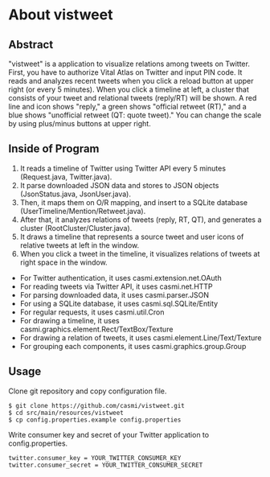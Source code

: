 # About vistweet

## Abstract

"vistweet" is a application to visualize relations among tweets on Twitter.
First, you have to authorize Vital Atlas on Twitter and input PIN code.
It reads and analyzes recent tweets when you click a reload button at upper right (or every 5 minutes). 
When you click a timeline at left, a cluster that consists of your tweet and relational tweets (reply/RT) will be shown.
A red line and icon shows "reply," a green shows "official retweet (RT)," and a blue shows "unofficial retweet (QT: quote tweet)."
You can change the scale by using plus/minus buttons at upper right.

## Inside of Program

1. It reads a timeline of Twitter using Twitter API every 5 minutes (Request.java, Twitter.java).
2. It parse downloaded JSON data and stores to JSON objects (JsonStatus.java, JsonUser.java).
3. Then, it maps them on O/R mapping, and insert to a SQLite database (UserTimeline/Mention/Retweet.java).  
4. After that, it analyzes relations of tweets (reply, RT, QT), and generates a cluster (RootCluster/Cluster.java).
5. It draws a timeline that represents a source tweet and user icons of relative tweets at left in the window.
6. When you click a tweet in the timeline, it visualizes relations of tweets at right space in the window. 

- For Twitter authentication, it uses casmi.extension.net.OAuth
- For reading tweets via Twitter API, it uses casmi.net.HTTP
- For parsing downloaded data, it uses casmi.parser.JSON
- For using a SQLite database, it uses casmi.sql.SQLite/Entity
- For regular requests, it uses casmi.util.Cron
- For drawing a timeline, it uses casmi.graphics.element.Rect/TextBox/Texture
- For drawing a relation of tweets, it uses casmi.element.Line/Text/Texture
- For grouping each components, it uses casmi.graphics.group.Group

## Usage

Clone git repository and copy configuration file.

    $ git clone https://github.com/casmi/vistweet.git
    $ cd src/main/resources/vistweet
    $ cp config.properties.example config.properties
    
Write consumer key and secret of your Twitter application to config.properties.

    twitter.consumer_key = YOUR_TWITTER_CONSUMER_KEY
    twitter.consumer_secret = YOUR_TWITTER_CONSUMER_SECRET
